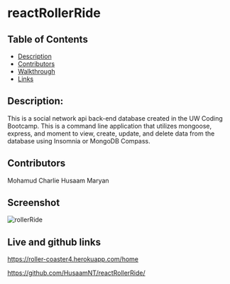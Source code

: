 # reactRollerRide

## Table of Contents 
- [Description](#description)
- [Contributors](#contributors)
- [Walkthrough](#walkthrough)
- [Links](#links)


## Description:
This is a social network api back-end database created in the UW Coding Bootcamp. This is a command line application that utilizes mongoose, express, and moment to view, create, update, and delete data from the database using Insomnia or MongoDB Compass.

## Contributors
Mohamud
Charlie
Husaam
Maryan

## Screenshot
![rollerRide](https://user-images.githubusercontent.com/113865888/227017358-c0158f00-4326-4540-9637-87129369083a.png)



## Live and github links
https://roller-coaster4.herokuapp.com/home


https://github.com/HusaamNT/reactRollerRide/
